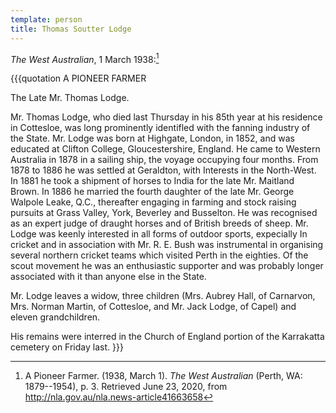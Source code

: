 ```yaml
---
template: person
title: Thomas Soutter Lodge
---
```


*The West Australian*, 1 March 1938:[^PioneerFarmer1938]

{{{quotation
A PIONEER FARMER

The Late Mr. Thomas Lodge.

Mr. Thomas Lodge, who died last Thursday in his 85th year at his residence in Cottesloe,
was long prominently identifled with the fanning industry of the State.
Mr. Lodge was born at Highgate, London, in 1852, and was educated at Clifton College, Gloucestershire, England.
He came to Western Australia in 1878 in a sailing ship, the voyage occupying four months.
From 1878 to 1886 he was settled at Geraldton, with Interests in the North-West.
In 1881 he took a shipment of horses to India for the late Mr. Maitland Brown.
In 1886 he married the fourth daughter of the late Mr. George Walpole Leake, Q.C., thereafter engaging
in farming and stock raising pursuits at Grass Valley, York, Beverley and Busselton.
He was recognised as an expert judge of draught horses and of British breeds of sheep.
Mr. Lodge was keenly interested in all forms of outdoor sports, expecially In cricket and in association
with Mr. R. E. Bush was instrumental in organising several northern cricket teams which visited Perth in the eighties.
Of the scout movement he was an enthusiastic supporter and was probably longer associated with it than anyone else in the State.

Mr. Lodge leaves a widow, three children (Mrs. Aubrey Hall, of Carnarvon,
Mrs. Norman Martin, of Cottesloe, and Mr. Jack Lodge, of Capel) and eleven grandchildren.

His remains were interred in the Church of England portion of the Karrakatta cemetery on Friday last.
}}}

[^PioneerFarmer1938]:
	A Pioneer Farmer. (1938, March 1). *The West Australian* (Perth, WA: 1879--1954), p. 3.
	Retrieved June 23, 2020, from http://nla.gov.au/nla.news-article41663658
